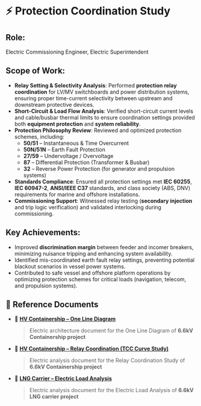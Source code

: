 # ⚡ Protection Coordination Study  

## Role: 
Electric Commissioning Engineer, Electric Superintendent  

## Scope of Work:  
- **Relay Setting & Selectivity Analysis**: Performed **protection relay coordination** for LV/MV switchboards and power distribution systems, ensuring proper time-current selectivity between upstream and downstream protective devices.  
- **Short-Circuit & Load Flow Analysis**: Verified short-circuit current levels and cable/busbar thermal limits to ensure coordination settings provided both **equipment protection** and **system reliability**.  
- **Protection Philosophy Review**: Reviewed and optimized protection schemes, including:  
  - **50/51** – Instantaneous & Time Overcurrent  
  - **50N/51N** – Earth Fault Protection  
  - **27/59** – Undervoltage / Overvoltage  
  - **87** – Differential Protection (Transformer & Busbar)  
  - **32** – Reverse Power Protection (for generator and propulsion systems)  
- **Standards Compliance**: Ensured all protection settings met **IEC 60255**, **IEC 60947-2**, **ANSI/IEEE C37** standards, and class society (ABS, DNV) requirements for marine and offshore installations.  
- **Commissioning Support**: Witnessed relay testing (**secondary injection** and trip logic verification) and validated interlocking during commissioning.

## Key Achievements:  
- Improved **discrimination margin** between feeder and incomer breakers, minimizing nuisance tripping and enhancing system availability.  
- Identified mis-coordinated earth fault relay settings, preventing potential blackout scenarios in vessel power systems.  
- Contributed to safe vessel and offshore platform operations by optimizing protection schemes for critical loads (navigation, telecom, and propulsion systems).

## 📁 Reference Documents
- 📄 [**HV Containership – One Line Diagram**](https://github.com/kh-ryu1/kh-ryu1/blob/main/Protection_Coordination_Study/One%20Line%20Diagram.pdf)  
  > Electric architecture document for the One Line Diagram of **6.6kV Containership project**

- 📄 [**HV Containership – Relay Coordination (TCC Curve Study)**](https://github.com/kh-ryu1/kh-ryu1/blob/main/Protection_Coordination_Study/TCC%20Curve%20Study.pdf)  
  > Electric analysis document for the Relay Coordination Study of **6.6kV Containership project**

- 📄 [**LNG Carrier – Electric Load Analysis**](https://github.com/kh-ryu1/kh-ryu1/blob/main/Protection_Coordination_Study/Electric%20Load%20Analysis.pdf)  
  > Electric analysis document for the Electric Load Analysis of **6.6kV LNG carrier project**

